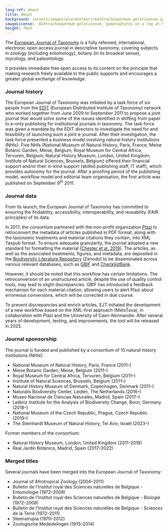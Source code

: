 ```yaml
---
lang-ref: about
title: About
background: /assets/images/placeholders/bathrachospermum_gelatinosum.jpg
imageLicense: _Bathrachospermum gelatinosum_ gametophytes on a log at Cedar Bog in Ohio. Photo taken by Stacy A. Krueger-Hadfield.
height: 70vh
---
```

The [European Journal of Taxonomy](https://europeanjournaloftaxonomy.eu) is a fully refereed, international, electronic open access journal in descriptive taxonomy, covering subjects in zoology (including entomology), botany (in its broadest sense), mycology, and paleontology.

It provides immediate free open access to its content on the principle that making research freely available to the public supports and encourages a greater global exchange of knowledge.

### Journal history

The European Journal of Taxonomy was initiated by a task force of six people from the [EDIT](http://www.e-taxonomy.eu/) (European Distributed Institute of Taxonomy) network who worked together from June 2009 to September 2011 to propose a joint journal that would solve some of the issues identified in shifting from paper to e-only publishing for institutional journals in taxonomy. The task force was given a mandate by the EDIT directors to investigate the need for and feasibility of launching such a joint e-journal. After their investigation, the task force presented a business model involving natural history institutions (NHIs). Five NHIs (National Museum of Natural History, Paris, France; Meise Botanic Garden, Meise, Belgium; Royal Museum for Central Africa, Tervuren, Belgium; Natural History Museum, London, United Kingdom; Institute of Natural Sciences, Brussels, Belgium) offered their financial support and/or their in-kind support (skilled publishing staff, IT staff), which provides autonomy for the journal. After a proofing period of the publishing model, workflow model and editorial team organisation, the first article was published on September 9<sup>th</sup> 2011.

### Journal data

From its launch, the European Journal of Taxonomy has committed to ensuring the findability, accessibility, interoperability, and reusability (FAIR principles) of its data.

In 2017, the consortium partnered with the non-profit organization [Plazi](https://plazi.org/) to retroconvert the metadata of articles published in PDF format, along with the taxonomic treatments and material citations they contain, into XML Taxpub format. To ensure adequate granularity, the journal adopted a new standard for formatting the material ([Chester et al. 2019](https://doi.org/10.5852/ejt.2019.586)). The articles, as well as the associated treatments, figures, and metadata, are deposited in the [Biodiversity Literature Repository](https://zenodo.org/communities/biosyslit) (Zenodo) to be disseminated across various relevant databases, such as [GBIF](https://www.gbif.org/) and [ChecklistBank](https://www.checklistbank.org/).

However, it should be noted that this workflow has certain limitations. The retroconversion of an unstructured article, despite the use of quality control tools, may lead to slight discrepancies. GBIF has introduced a feedback mechanism for each material citation, allowing users to alert Plazi about erroneous conversions, which will be corrected in due course.

To prevent discrepancies and enrich articles, EJT initiated the development of a new workflow based on the XML-first approach (MetoTaxa), in collaboration with Plazi and the University of Caen-Normandie. After several years of development, testing, and improvements, the tool will be released in 2025.

### Journal sponsorship

The journal is funded and published by a consortium of 10 natural history institutions (NHIs):

* National Museum of Natural History, Paris, France (2011–)
* Meise Botanic Garden, Meise, Belgium (2011–)
* Royal Museum for Central Africa, Tervuren, Belgium (2011–)
* Institute of Natural Sciences, Brussels, Belgium (2011–)
* Natural History Museum of Denmark, Copenhagen, Denmark (2011–)
* Naturalis Biodiversity Center, Leiden, The Netherlands (2016–)
* Museo Nacional de Ciencias Naturales, Madrid, Spain (2017–)
* Leibniz Institute for the Analysis of Biodiversity Change, Bonn, Germany (2018–)
* National Museum of the Czech Republic, Prague, Czech Republic (2019–)
* The Steinhardt Museum of Natural History, Tel Aviv, Israël (2023–)

Former members of the consortium:

* Natural History Museum, London, United Kingdom (2011–2018)
* Real Jardín Botánico, Madrid, Spain (2017–2022)

### Merged titles

Several journals have been merged into the European Journal of Taxonomy:

* Journal of Afrotropical Zoology (2004–2011)
* Bulletin de l'Institut royal des Sciences naturelles de Belgique - Entomologie (1972–2008)
* Bulletin de l'Institut royal des Sciences naturelles de Belgique - Biologie (1972–2008)
* Bulletin de l'Institut royal des Sciences naturelles de Belgique - Sciences de la Terre (1972–2011)
* Steenstrupia (1970–2012)
* Zoologische Mededelingen (1915–2014)
